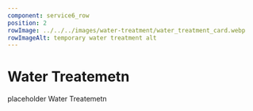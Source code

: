 ```yaml
---
component: service6_row
position: 2
rowImage: ../../../images/water-treatment/water_treatment_card.webp
rowImageAlt: temporary water treatment alt
---
```

#  Water Treatemetn

placeholder Water Treatemetn